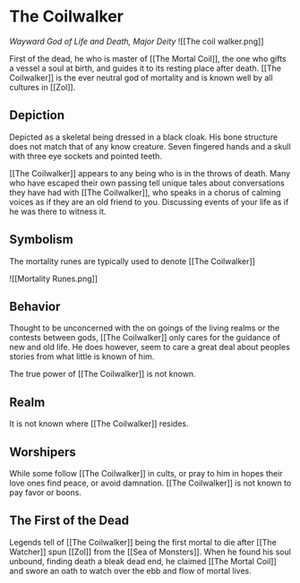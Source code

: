 # The Coilwalker
*Wayward God of Life and Death, Major Deity*
![[The coil walker.png]]

First of the dead, he who is master of [[The Mortal Coil]], the one who gifts a vessel a soul at birth, and guides it to its resting place after death. [[The Coilwalker]] is the ever neutral god of mortality and is known well by all cultures in [[Zol]].

## Depiction
Depicted as a skeletal being dressed in a black cloak. His bone structure does not match that of any know creature. Seven fingered hands and a skull with three eye sockets and pointed teeth.

[[The Coilwalker]] appears to any being who is in the throws of death. Many who have escaped their own passing tell unique tales about conversations they have had with [[The Coilwalker]], who speaks in a chorus of calming voices as if they are an old friend to you. Discussing events of your life as if he was there to witness it.

## Symbolism
The mortality runes are typically used to denote [[The Coilwalker]]

![[Mortality Runes.png]]

## Behavior
Thought to be unconcerned with the on goings of the living realms or the contests between gods, [[The Coilwalker]] only cares for the guidance of new and old life. He does however, seem to care a great deal about peoples stories from what little is known of him.

The true power of [[The Coilwalker]] is not known.

## Realm
It is not known where [[The Coilwalker]] resides.

## Worshipers
While some follow [[The Coilwalker]] in cults, or pray to him in hopes their love ones find peace, or avoid damnation. [[The Coilwalker]]  is not known to pay favor or boons.

## The First of the Dead
Legends tell of [[The Coilwalker]] being the first mortal to die after [[The Watcher]] spun [[Zol]] from the [[Sea of Monsters]]. When he found his soul unbound, finding death a bleak dead end, he claimed [[The Mortal Coil]] and swore an oath to watch over the ebb and flow of mortal lives.